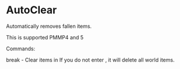# AutoClear

Automatically removes fallen items.

This is supported PMMP4 and 5

Commands:

  break <world> - Clear items in <world>
  If you do not enter <world>, it will delete all world items.
